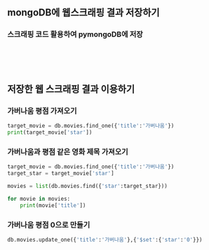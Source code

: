 ## mongoDB에 웹스크래핑 결과 저장하기

### 스크래핑 코드 활용하여 pymongoDB에 저장

<br><br><br>

## 저장한 웹 스크래핑 결과 이용하기

### 가버나움 평점 가져오기

```python
target_movie = db.movies.find_one({'title':'가버나움'})
print(target_movie['star'])
```

### 가버나움과 평점 같은 영화 제목 가져오기

```python
target_movie = db.movies.find_one({'title':'가버나움'})
target_star = target_movie['star']

movies = list(db.movies.find({'star':target_star}))

for movie in movies:
    print(movie['title'])
```

### 가버나움 평점 0으로 만들기

```python
db.movies.update_one({'title':'가버나움'},{'$set':{'star':'0'}})
```
